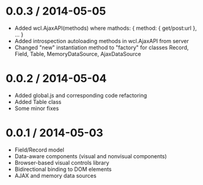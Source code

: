 0.0.3 / 2014-05-05
==================

  * Added wcl.AjaxAPI(methods) where mathods: { method: { get/post:url }, ... }
  * Added introspection autoloading methods in wcl.AjaxAPI from server
  * Changed "new" instantiation method to "factory" for classes Record, Field, Table, MemoryDataSource, AjaxDataSource

0.0.2 / 2014-05-04
==================

  * Added global.js and corresponding code refactoring
  * Added Table class
  * Some minor fixes

0.0.1 / 2014-05-03
==================

  * Field/Record model
  * Data-aware components (visual and nonvisual components)
  * Browser-based visual controls library
  * Bidirectional binding to DOM elements
  * AJAX and memory data sources
